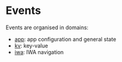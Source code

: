 # Events

Events are organised in domains:

* [app](app.md): app configuration and general state
* [kv](kv.md): key-value
* [iwa](iwa.md): IWA navigation
